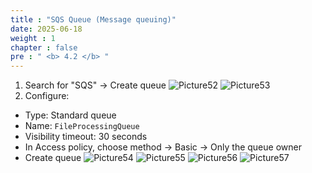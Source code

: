 ```yaml
---
title : "SQS Queue (Message queuing)"
date: 2025-06-18
weight : 1
chapter : false
pre : " <b> 4.2 </b> "
---
```

1. Search for "SQS" → Create queue
![Picture52](/images/4.2/image52.png)
![Picture53](/images/4.2/image53.png)
2. Configure:
- Type: Standard queue
- Name: ``FileProcessingQueue``
- Visibility timeout: 30 seconds
- In Access policy, choose method → Basic → Only the queue owner
- Create queue
![Picture54](/images/4.2/image54.png)
![Picture55](/images/4.2/image55.png)
![Picture56](/images/4.2/image56.png)
![Picture57](/images/4.2/image57.png)